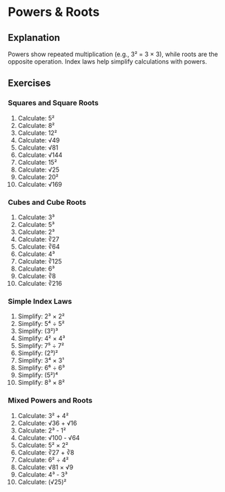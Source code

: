 # Powers & Roots

## Explanation
Powers show repeated multiplication (e.g., 3² = 3 × 3), while roots are the opposite operation. Index laws help simplify calculations with powers.

## Exercises

### Squares and Square Roots
1. Calculate: 5²
2. Calculate: 8²
3. Calculate: 12²
4. Calculate: √49
5. Calculate: √81
6. Calculate: √144
7. Calculate: 15²
8. Calculate: √25
9. Calculate: 20²
10. Calculate: √169

### Cubes and Cube Roots
1. Calculate: 3³
2. Calculate: 5³
3. Calculate: 2³
4. Calculate: ∛27
5. Calculate: ∛64
6. Calculate: 4³
7. Calculate: ∛125
8. Calculate: 6³
9. Calculate: ∛8
10. Calculate: ∛216

### Simple Index Laws
1. Simplify: 2³ × 2²
2. Simplify: 5⁴ ÷ 5²
3. Simplify: (3²)³
4. Simplify: 4² × 4³
5. Simplify: 7⁵ ÷ 7²
6. Simplify: (2³)²
7. Simplify: 3⁴ × 3¹
8. Simplify: 6⁶ ÷ 6³
9. Simplify: (5²)⁴
10. Simplify: 8³ × 8²

### Mixed Powers and Roots
1. Calculate: 3² + 4²
2. Calculate: √36 + √16
3. Calculate: 2³ - 1²
4. Calculate: √100 - √64
5. Calculate: 5² × 2²
6. Calculate: ∛27 + ∛8
7. Calculate: 6² ÷ 4²
8. Calculate: √81 × √9
9. Calculate: 4³ - 3³
10. Calculate: (√25)²